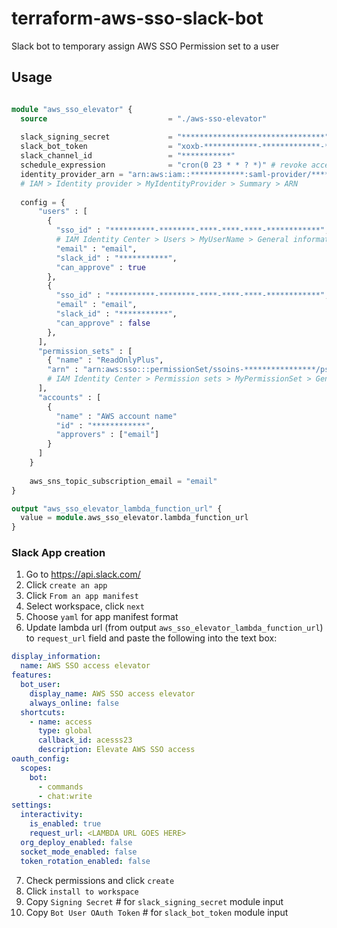 # terraform-aws-sso-slack-bot
Slack bot to temporary assign AWS SSO Permission set to a user

## Usage
```terraform

module "aws_sso_elevator" {
  source                           = "./aws-sso-elevator"
  
  slack_signing_secret             = "********************************" # you will get it after app creation
  slack_bot_token                  = "xoxb-************-*************-************************" # you will get it after app creation
  slack_channel_id                 = "***********"
  schedule_expression              = "cron(0 23 * * ? *)" # revoke access shedule expression
  identity_provider_arn = "arn:aws:iam::************:saml-provider/*************************************"
  # IAM > Identity provider > MyIdentityProvider > Summary > ARN
 
  config = {
      "users" : [
        {
          "sso_id" : "**********-********-****-****-****-************",
          # IAM Identity Center > Users > MyUserName > General information > User ID
          "email" : "email",
          "slack_id" : "***********",
          "can_approve" : true
        },
        {
          "sso_id" : "**********-********-****-****-****-************",
          "email" : "email",
          "slack_id" : "***********",
          "can_approve" : false
        },
      ],
      "permission_sets" : [
        { "name" : "ReadOnlyPlus",
        "arn" : "arn:aws:sso:::permissionSet/ssoins-****************/ps-****************"},
        # IAM Identity Center > Permission sets > MyPermissionSet > General settings > ARN
      ], 
      "accounts" : [
        {
          "name" : "AWS account name"
          "id" : "************",
          "approvers" : ["email"]
        }
      ]
    }
    
    aws_sns_topic_subscription_email = "email"
}

output "aws_sso_elevator_lambda_function_url" {
  value = module.aws_sso_elevator.lambda_function_url
}

```

### Slack App creation
1. Go to https://api.slack.com/
2. Click `create an app`
3. Click `From an app manifest`
4. Select workspace, click `next`
5. Choose `yaml` for app manifest format
6. Update lambda url (from output `aws_sso_elevator_lambda_function_url`) to `request_url` field and paste the following into the text box: 
```yaml
display_information:
  name: AWS SSO access elevator
features:
  bot_user:
    display_name: AWS SSO access elevator
    always_online: false
  shortcuts:
    - name: access
      type: global
      callback_id: acesss23
      description: Elevate AWS SSO access
oauth_config:
  scopes:
    bot:
      - commands
      - chat:write
settings:
  interactivity:
    is_enabled: true
    request_url: <LAMBDA URL GOES HERE>
  org_deploy_enabled: false
  socket_mode_enabled: false
  token_rotation_enabled: false
```
7. Check permissions and click `create`
8. Click `install to workspace`
9. Copy `Signing Secret` # for `slack_signing_secret` module input
10. Copy `Bot User OAuth Token` # for `slack_bot_token` module input
